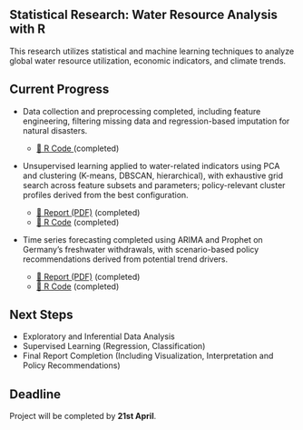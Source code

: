 ## Statistical Research: Water Resource Analysis with R

This research utilizes statistical and machine learning techniques to analyze global water resource utilization, economic indicators, and climate trends.

## Current Progress

- Data collection and preprocessing completed, including feature engineering, filtering missing data and regression-based imputation for natural disasters.
  - [🧠 R Code ](https://github.com/1798bebe/Statistical-Research-with-R/blob/main/preprocessing/preprocessing.R) (completed)

- Unsupervised learning applied to water-related indicators using PCA and clustering (K-means, DBSCAN, hierarchical), with exhaustive grid search across feature subsets and parameters; policy-relevant cluster profiles derived from the best configuration.
  - [📄 Report (PDF)](https://github.com/1798bebe/Statistical-Research-with-R/blob/main/unsupervised%20learning(PCA%2C%20clustering)/report_unsupervised_learning.pdf) (completed)
  - [🧠 R Code](https://github.com/1798bebe/Statistical-Research-with-R/blob/main/unsupervised%20learning(PCA%2C%20clustering)/unsupervised_learning.R) (completed)

- Time series forecasting completed using ARIMA and Prophet on Germany’s freshwater withdrawals, with scenario-based policy recommendations derived from potential trend drivers.
  - [📄 Report (PDF)](https://github.com/1798bebe/Statistical-Research-with-R/blob/main/time%20series%20forecasting/report_time_series_forecasting.pdf) (completed)
  - [🧠 R Code](https://github.com/1798bebe/Statistical-Research-with-R/blob/main/time%20series%20forecasting/time_series_forecasting.R) (completed)
  

## Next Steps 

- Exploratory and Inferential Data Analysis
- Supervised Learning (Regression, Classification)
- Final Report Completion (Including Visualization, Interpretation and Policy Recommendations)

## Deadline

Project will be completed by **21st April**.
